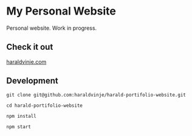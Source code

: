 # My Personal Website

Personal website. Work in progress.

## Check it out

<a href="https://www.haraldvinje.com" target="_blank">haraldvinje.com</a>

## Development

`git clone git@github.com:haraldvinje/harald-portifolio-website.git`

`cd harald-portifolio-website`

`npm install`

`npm start`

